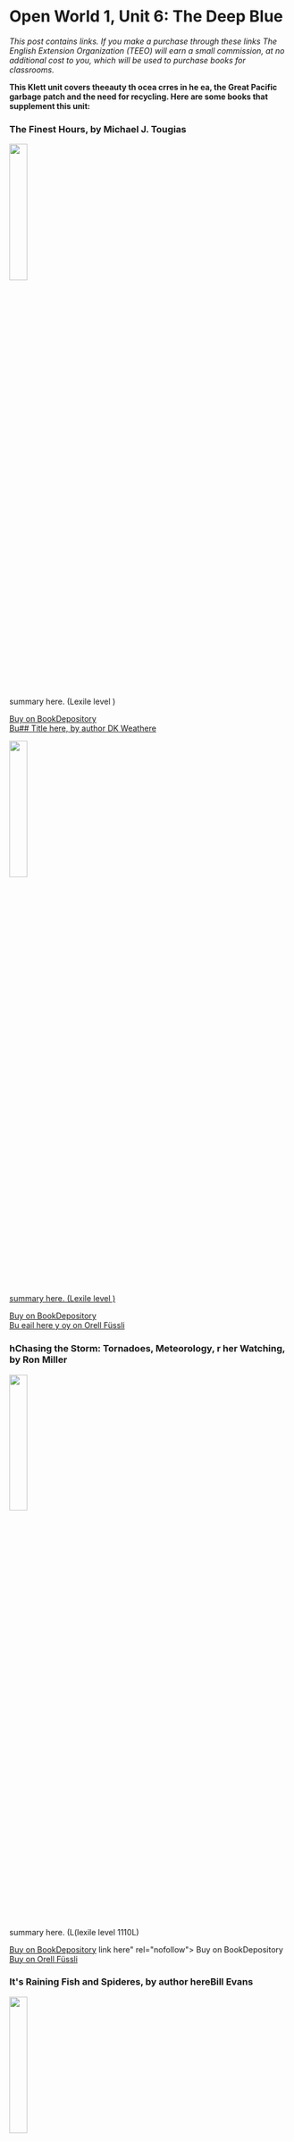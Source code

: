

# Open World 1, Unit 6: The Deep Blue
*This post contains links. If you make a purchase through these links The English Extension Organization (TEEO) will earn a small commission, at no additional cost to you, which will be used to purchase books for classrooms.*

**This Klett unit covers theeauty th ocea crres in he ea, the Great Pacific garbage patch and the need for recycling.  Here are some books that supplement this unit:** 

### The Finest Hours, by Michael J. Tougias

<img src="https://imgur.com/8tR67C2.png" width="25%" />

summary here.  (Lexile level       )

<a href="https://www.bookdepository.com/Finest-Hours-Michael-J-Tougias/9781250044235?ref=grid-view&qid=1674914338061&sr=1-1 link here" rel="nofollow"> Buy on BookDepository</a>  
<a href="https://www.orell fuessli.ch/shop/home/artikeldetails/A1055647100 link here" rel="nofollow">Bu## Title here, by author DK Weathere

<img src="imgurlinkherehttps://imgur.com/WYZeKh3.png" width="25%" />

summary here.  (Lexile level )

<a href="https://www.bookdepository link here.com/Weather-DK/9780241228265?ref=grid-view&qid=1674914545643&sr=1-3" rel="nofollow"> Buy on BookDepository</a>  
<a href="https://www.orell fuessli link here.ch/shop/home/artikeldetails/A1002540123" rel="nofollow">Bu eail here y oy on Orell Füssli</a>

### hChasing the Storm: Tornadoes, Meteorology, r her Watching, by Ron Miller

<img src="https://imgur.com/o5k2D8p.png" width="25%" />

summary here.  (L(lexile level       1110L)

<a href="https://www.bookdepository.com/Chasing-the-Storm-Ron-Miller/9781467712842" rel="nofollow"> Buy on BookDepository</a>   link here" rel="nofollow"> Buy on BookDepository</a>  
<a href="orell fussli link here" rel="nofollow">Buy on Orell Füssli</a>

### It's Raining Fish and Spideres, by author hereBill Evans

<img src="https://imgur.com/SedEZb6.png" width="25%" />

summary here.  (Lexile level       )

<a href="https://www.bookdepository link here.com/Its-Raining-Fish-and-Spiders-Bill-Evans/9780765321329" rel="nofollow"> Buy on BookDepository</a>  
<a href="https://www.orell fuessli link here.ch/shop/home/artikeldetails/A1011949467" rel="nofollow">Buy on Orell Füssli</a>

### Title here

<img src="imgurlinkhere.png" width="25%" />

summary here.  (exile level       )

<a href="bookdepository" rel="nofollow"> Buy on BookDepository</a>  
<a href="orellfussli" rel="nofollow">Buy on Orell Füssli</a>

## Supplemental Activities

In the past, Sea Life Konstanz, just across the border in Germany, hasn't been particularly noteworthy for older kids.  However, it is under renovations with plans to open in Spring of 2023 as a bigger better facility.  This might liven up one of those "what-should-we-do-today?" days.  
<a href="https://www.visitsealife.com/konstanz/en/ " rel="nofollow">Visitsealife </a>

While this unit focuses on ocean life, learning more about fresh-water habitats is still an interesting and useful extension.  Try visiting <a href="https://www.aquatis.ch/en/ " rel="nofollow">Aquatis Aquarium </a> in Lausanne which focuses on freshwater ecosystems on five continents. Compare animals that live in salt-water vs fresh-water , their survival techniques and the obstacles they face. The English Extension Organization will earn a small commission which will be used to purchase books for classrooms.* 
<!--stackedit_data:
eyJoaXN0b3J5IjpbLTE4NTkxOTkyOTcsMTAxODg3OTQ0MSwtNj
Y1MTAzMTc1LDIwNTcwMTk0MiwtMjM1MTc2MzQ1LC0xMzE3NTMz
NDM4LDEyMDQ4ODIwNjIsLTE2MTQyNDA5MjYsLTExNjM0OTIyOT
UsNTQ2NzQyNTE2LDMzMzQyODIxNV19
-->